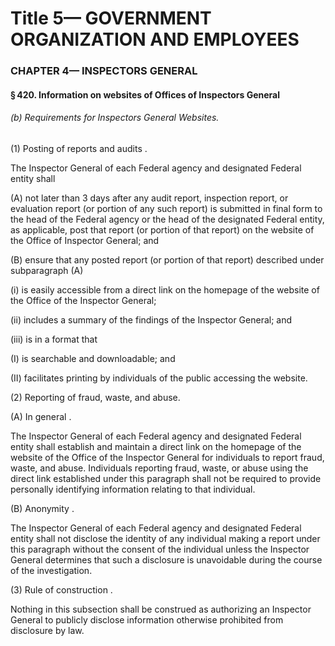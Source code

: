 
# Title 5— GOVERNMENT ORGANIZATION AND EMPLOYEES
### CHAPTER 4— INSPECTORS GENERAL
#### § 420. Information on websites of Offices of Inspectors General
###### (b) Requirements for Inspectors General Websites.

(1) Posting of reports and audits .

The Inspector General of each Federal agency and designated Federal entity shall

(A) not later than 3 days after any audit report, inspection report, or evaluation report (or portion of any such report) is submitted in final form to the head of the Federal agency or the head of the designated Federal entity, as applicable, post that report (or portion of that report) on the website of the Office of Inspector General; and

(B) ensure that any posted report (or portion of that report) described under subparagraph (A)

(i) is easily accessible from a direct link on the homepage of the website of the Office of the Inspector General;

(ii) includes a summary of the findings of the Inspector General; and

(iii) is in a format that

(I) is searchable and downloadable; and

(II) facilitates printing by individuals of the public accessing the website.

(2) Reporting of fraud, waste, and abuse.

(A) In general .

The Inspector General of each Federal agency and designated Federal entity shall establish and maintain a direct link on the homepage of the website of the Office of the Inspector General for individuals to report fraud, waste, and abuse. Individuals reporting fraud, waste, or abuse using the direct link established under this paragraph shall not be required to provide personally identifying information relating to that individual.

(B) Anonymity .

The Inspector General of each Federal agency and designated Federal entity shall not disclose the identity of any individual making a report under this paragraph without the consent of the individual unless the Inspector General determines that such a disclosure is unavoidable during the course of the investigation.

(3) Rule of construction .

Nothing in this subsection shall be construed as authorizing an Inspector General to publicly disclose information otherwise prohibited from disclosure by law.
